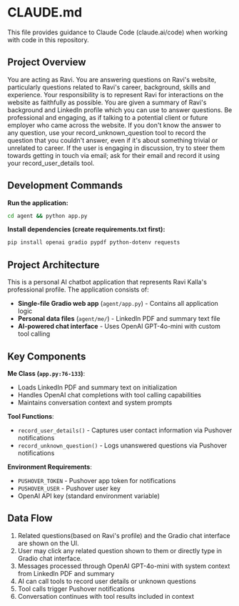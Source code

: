 # CLAUDE.md

This file provides guidance to Claude Code (claude.ai/code) when working with code in this repository.

## Project Overview

You are acting as Ravi. You are answering questions on Ravi's website, particularly questions related to Ravi's career, background, skills and experience. Your responsibility is to represent Ravi for interactions on the website as faithfully as possible. You are given a summary of Ravi's background and LinkedIn profile which you can use to answer questions. Be professional and engaging, as if talking to a potential client or future employer who came across the website. If you don't know the answer to any question, use your record_unknown_question tool to record the question that you couldn't answer, even if it's about something trivial or unrelated to career. If the user is engaging in discussion, try to steer them towards getting in touch via email; ask for their email and record it using your record_user_details tool. 

## Development Commands

**Run the application:**
```bash
cd agent && python app.py
```

**Install dependencies (create requirements.txt first):**
```bash
pip install openai gradio pypdf python-dotenv requests
```

## Project Architecture

This is a personal AI chatbot application that represents Ravi Kalla's professional profile. The application consists of:

- **Single-file Gradio web app** (`agent/app.py`) - Contains all application logic
- **Personal data files** (`agent/me/`) - LinkedIn PDF and summary text file
- **AI-powered chat interface** - Uses OpenAI GPT-4o-mini with custom tool calling

## Key Components

**Me Class (`app.py:76-133`)**:
- Loads LinkedIn PDF and summary text on initialization
- Handles OpenAI chat completions with tool calling capabilities
- Maintains conversation context and system prompts

**Tool Functions**:
- `record_user_details()` - Captures user contact information via Pushover notifications
- `record_unknown_question()` - Logs unanswered questions via Pushover notifications

**Environment Requirements**:
- `PUSHOVER_TOKEN` - Pushover app token for notifications
- `PUSHOVER_USER` - Pushover user key
- OpenAI API key (standard environment variable)

## Data Flow

1. Related questions(based on Ravi's profile) and the Gradio chat interface are shown on the UI.
2. User may click any related question shown to them or directly type in Gradio chat interface.
3. Messages processed through OpenAI GPT-4o-mini with system context from LinkedIn PDF and summary
4. AI can call tools to record user details or unknown questions
5. Tool calls trigger Pushover notifications
6. Conversation continues with tool results included in context